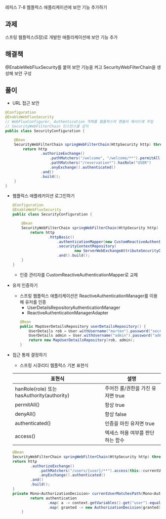 레피스 7-8 웹플럭스 애플리케이션에 보안 기능 추가하기

## 과제
스프링 웹플럭스(5장)로 개발한 애플리케이션에 보안 기능 추가

## 해결책
@EnableWebFluxSecurity를 붙여 보안 기능을 켜고 SecurityWebFilterChain을 생성해 보안 구성

## 풀이

- URL 접근 보안
```java
@Configuration
@EnableWebFluxSecurity
// WebFluxConfigurer, Authentication 객체를 웹플럭스의 핸들러 메서드에 주입
// SecurityWebFilterChain 인스턴스를 감지
public class SecurityConfiguration {

    @Bean
    SecurityWebFilterChain springWebFilterChain(HttpSecurity http) throws Exception {
        return http
                .authorizeExchange() 
                    .pathMatchers("/welcome", "/welcome/**").permitAll()
                    .pathMatchers("/reservation*").hasRole("USER")
                    .anyExchange().authenticated()
                .and()
                .build();
    }
}
```
- 웹플럭스 애플레키이션 로그인하기
    ```java
    @Configuration
    @EnableWebFluxSecurity
    public class SecurityConfiguration {
    
        @Bean
        SecurityWebFilterChain springWebFilterChain(HttpSecurity http) throws Exception {
            return http
                    .httpBasic() 
                        .authenticationMapper(new CustomReactiveAuthenticationMapper())
                        .securityContextRepository(
                                new ServerWebExchangeAttributeSecurityContextRepository())
                        .and().build();
        }
    }
    ```
    - 인증 관리자를 CustomReactiveAuthenticationMapper로 교체
- 유저 인증하기
    - 스프링 웹플럭스 애플리케이션은 ReactiveAuthenticationManager를 이용해 유저를 인증
        - UserDetailsRepositoryAuthenticationManager
        - ReactiveAuthenticationManagerAdapter
        ```java
        @Bean
        public MapUserDetailsRepository userDetailsRepository() {
            UserDetails rob = User.withUsername("marten").password("secret").roles("USER").build();
            UserDetails admin = User.withUsername("admin").password("admin").roles("USER","ADMIN").build();
            return new MapUserDetailsRepository(rob, admin);
        }
        ```
- 접근 통제 결정하기
    - 스프링 시큐리티 웹플럭스 기본 표현식

    | 표현식 | 설명 |
    |---|---|
    | hanRole(role) 또는 hasAuthority(authority) | 주어진 롤/권한을 가진 유저면 true |
    | permitAll() | 항상 true |
    | denyAll() | 항상 false |
    | authenticated() | 인증을 마친 유저면 true |
    | access() | 엑세스 허용 여부를 판단하는 함수 |
    ```java
    @Bean
    SecurityWebFilterChain springWebFilterChain(HttpSecurity http) throws Exception {
    return http
            .authorizeExchange()
                .pathMatchers("/users/{user}/**").access(this::currentUserMatchesPath)
                .anyExchange().authenticated()
            .and()
            .build();
    }    
    private Mono<AuthorizationDecision> currentUserMatchesPath(Mono<Authentication> authentication, AuthorizationContext context) {
            return authentication
                    .map( a -> context.getVariables().get("user").equals(a.getName()))
                    .map( granted -> new AuthorizationDecision(granted));
        }
    ```
    

